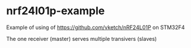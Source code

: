 # nrf24l01p-example
Example of using  of  https://github.com/vketch/nRF24L01P on STM32F4

The one receiver (master) serves  multiple transivers (slaves)

